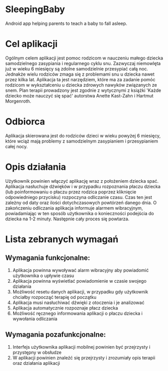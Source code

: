 # SleepingBaby
Android app helping parents to teach a baby to fall asleep.

# Cel aplikacji
Ogólnym celem aplikacji jest pomoc rodzicom w nauczeniu małego dziecka samodzielnego zasypiania i regularnego cyklu snu. Zazwyczaj niemowlęta już w wieku 6 miesięcy są zdolne samodzielnie przesypiać całą noc. Jednakże wielu rodziców zmaga się z problemami snu u dziecka nawet przez kilka lat. Aplikacja ta jest narzędziem, które ma za zadanie pomóc rodzicom w wykształceniu u dziecka zdrowych nawyków związanych ze snem. Plan terapii prowadzony jest zgodnie z wytycznymi z książki 'Każde dziecko może nauczyć się spać' autorstwa Anette Kast-Zahn i Hartmut Morgenroth.

# Odbiorca
Aplikacja skierowana jest do rodziców dzieci w wieku powyżej 6 miesięcy, które wciąż mają problemy z samodzielnym zasypianiem i przesypianiem całej nocy.

# Opis działania
Użytkownik powinien włączyć aplikację wraz z położeniem dziecka spać. Aplikacja nasłuchuje dźwięków i w przypadku rozpoznania płaczu dziecka (lub poinformowaniu o płaczu przez rodzica poprzez kliknięcie odpowiedniego przycisku) rozpoczyna odliczanie czasu. Czas ten jest zależny od daty oraz ilości dotychczasowych powtórzeń danego dnia. O zakończeniu odliczania aplikacja informuje alarmem wibracyjnym, powiadamiając w ten sposób użytkownika o konieczności podejścia do dziecka na 1-2 minuty. Następnie cały proces się powtarza.

# Lista zebranych wymagań
## Wymagania funkcjonalne:
1. Aplikacja powinna wywoływać alarm wibracyjny aby powiadomić użytkownika o upływie czasu
2. Aplikacja powinna wyświetlać powiadomienie w czasie swojego działania
3. Możliwość resetu danych aplikacji, w przypadku gdy użytkownik chciałby rozpocząć terapię od początku
4. Aplikacja musi nasłuchiwać dźwięki z otoczenia i je analizować
5. Aplikacja automatycznie rozpoznaje płacz dziecka
6. Możliwość ręcznego informowania aplikacji o płaczu dziecka i wywołania odliczania

## Wymagania pozafunkcjonalne:
1. Interfejs użytkownika aplikacji mobilnej powinien być przejrzysty i przystępny w obsłudze
2. W aplikacji powinien znaleźć się przejrzysty i zrozumiały opis terapii oraz działania aplikacji


